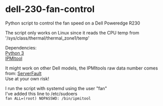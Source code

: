 # dell-230-fan-control
Python script to control the fan speed on a Dell Poweredge R230

The script only works on Linux since it reads the CPU temp from '/sys/class/thermal/thermal_zone1/temp'

Dependencies:<br />
[Python 3](https://www.python.org/)<br />
[IPMItool](https://github.com/ipmitool/ipmitool)<br />

It might work on other Dell models, the IPMItools raw data number comes from: [ServerFault](https://serverfault.com/questions/1025601/control-or-reduce-fan-speed-of-dell-r820)<br />
Use at your own risk!

I run the script with systemd using the user "fan"<br />
I've added this line to /etc/sudoers <br />
`fan ALL=(root) NOPASSWD: /bin/ipmitool`
